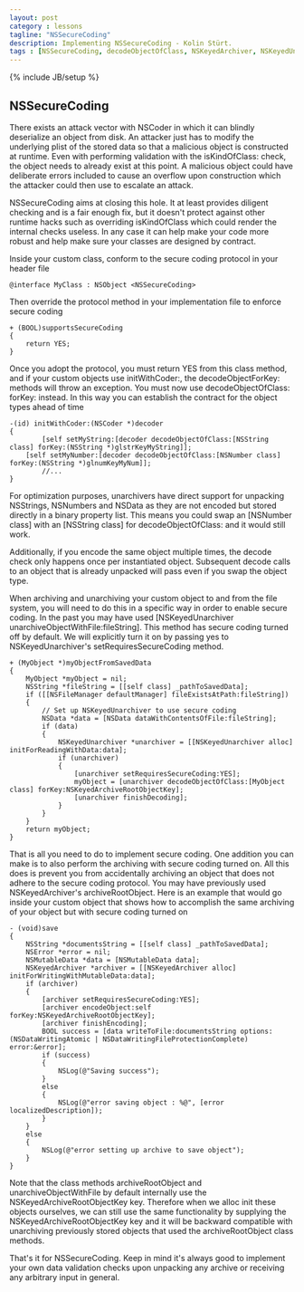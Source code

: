 ```yaml
---
layout: post
category : lessons
tagline: "NSSecureCoding"
description: Implementing NSSecureCoding - Kolin Stürt.
tags : [NSSecureCoding, decodeObjectOfClass, NSKeyedArchiver, NSKeyedUnarchiver, supportsSecureCoding, requiresSecureCoding, iOS]
---
```

{% include JB/setup %}

## NSSecureCoding

There exists an attack vector with NSCoder in which it can blindly deserialize an object from disk. An attacker just has to modify the underlying plist of the stored data so that a malicious object is constructed at runtime. Even with performing validation with the isKindOfClass: check, the object needs to already exist at this point. A malicious object could have deliberate errors included to cause an overflow upon construction which the attacker could then use to escalate an attack.

NSSecureCoding aims at closing this hole. It at least provides diligent checking and is a fair enough fix, but it doesn't protect against other runtime hacks such as overriding isKindOfClass which could render the internal checks useless. In any case it can help make your code more robust and help make sure your classes are designed by contract.

Inside your custom class, conform to the secure coding protocol in your header file

	@interface MyClass : NSObject <NSSecureCoding>

Then override the protocol method in your implementation file to enforce secure coding

	+ (BOOL)supportsSecureCoding
	{
	    return YES;
	}

Once you adopt the protocol, you must return YES from this class method, and if your custom objects use initWithCoder:, the decodeObjectForKey: methods will throw an exception. You must now use decodeObjectOfClass: forKey: instead. In this way you can establish the contract for the object types ahead of time

	-(id) initWithCoder:(NSCoder *)decoder
	{
	        [self setMyString:[decoder decodeObjectOfClass:[NSString class] forKey:(NSString *)glstrKeyMyString]];
		[self setMyNumber:[decoder decodeObjectOfClass:[NSNumber class] forKey:(NSString *)glnumKeyMyNum]];
	        //...
	}

For optimization purposes, unarchivers have direct support for unpacking NSStrings, NSNumbers and NSData as they are not encoded but stored directly in a binary property list. This means you could swap an [NSNumber class] with an [NSString class] for decodeObjectOfClass: and it would still work.

Additionally, if you encode the same object multiple times, the decode check only happens once per instantiated object. Subsequent decode calls to an object that is already unpacked will pass even if you swap the object type.

When archiving and unarchiving your custom object to and from the file system, you will need to do this in a specific way in order to enable secure coding. In the past you may have used [NSKeyedUnarchiver unarchiveObjectWithFile:fileString]. This method has secure coding turned off by default. We will explicitly turn it on by passing yes to NSKeyedUnarchiver's setRequiresSecureCoding method.

	+ (MyObject *)myObjectFromSavedData
	{
	    MyObject *myObject = nil;
	    NSString *fileString = [[self class] _pathToSavedData];
	    if ([[NSFileManager defaultManager] fileExistsAtPath:fileString])
	    {
	        // Set up NSKeyedUnarchiver to use secure coding
	        NSData *data = [NSData dataWithContentsOfFile:fileString];
	        if (data)
	        {
	            NSKeyedUnarchiver *unarchiver = [[NSKeyedUnarchiver alloc] initForReadingWithData:data];
	            if (unarchiver)
	            {
	                [unarchiver setRequiresSecureCoding:YES];
	                myObject = [unarchiver decodeObjectOfClass:[MyObject class] forKey:NSKeyedArchiveRootObjectKey];
	                [unarchiver finishDecoding];
	            }
	        }
	    }
	    return myObject;
	}

That is all you need to do to implement secure coding. One addition you can make is to also perform the archiving with secure coding turned on. All this does is prevent you from accidentally archiving an object that does not adhere to the secure coding protocol. You may have previously used NSKeyedArchiver's archiveRootObject. Here is an example that would go inside your custom object that shows how to accomplish the same archiving of your object but with secure coding turned on

	- (void)save
	{
	    NSString *documentsString = [[self class] _pathToSavedData];
	    NSError *error = nil;
	    NSMutableData *data = [NSMutableData data];
	    NSKeyedArchiver *archiver = [[NSKeyedArchiver alloc] initForWritingWithMutableData:data];
	    if (archiver)
	    {
	        [archiver setRequiresSecureCoding:YES];
	        [archiver encodeObject:self forKey:NSKeyedArchiveRootObjectKey];
	        [archiver finishEncoding];
	        BOOL success = [data writeToFile:documentsString options:(NSDataWritingAtomic | NSDataWritingFileProtectionComplete) error:&error];
	        if (success)
	        {
	            NSLog(@"Saving success");
	        }
	        else
	        {
	            NSLog(@"error saving object : %@", [error localizedDescription]);
	        }
	    }
	    else
	    {
	        NSLog(@"error setting up archive to save object");
	    }
	}

Note that the class methods archiveRootObject and  unarchiveObjectWithFile by default internally use the NSKeyedArchiveRootObjectKey key. Therefore when we alloc init these objects ourselves, we can still use the same functionality by supplying the  NSKeyedArchiveRootObjectKey key and it will be backward compatible with unarchiving previously stored objects that used the  archiveRootObject class methods.

That's it for NSSecureCoding. Keep in mind it's always good to implement your own data validation checks upon unpacking any archive or receiving any arbitrary input in general.
